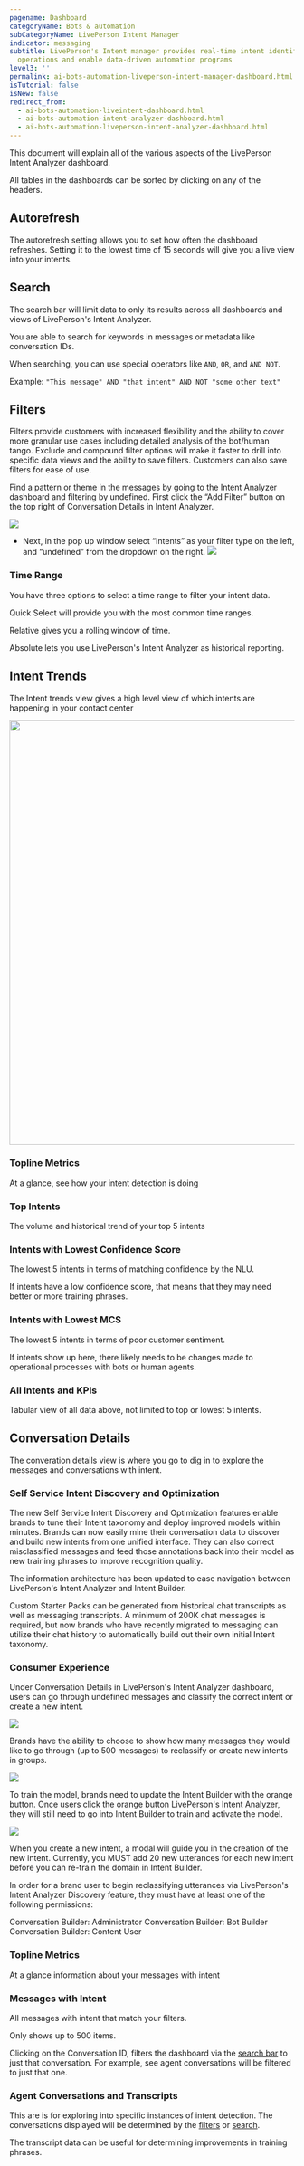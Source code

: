 ```yaml
---
pagename: Dashboard
categoryName: Bots & automation
subCategoryName: LivePerson Intent Manager
indicator: messaging
subtitle: LivePerson's Intent manager provides real-time intent identification to help businesses optimize
  operations and enable data-driven automation programs
level3: ''
permalink: ai-bots-automation-liveperson-intent-manager-dashboard.html
isTutorial: false
isNew: false
redirect_from: 
  - ai-bots-automation-liveintent-dashboard.html
  - ai-bots-automation-intent-analyzer-dashboard.html
  - ai-bots-automation-liveperson-intent-analyzer-dashboard.html
---
```


This document will explain all of the various aspects of the LivePerson Intent Analyzer dashboard.

All tables in the dashboards can be sorted by clicking on any of the headers.

## Autorefresh

The autorefresh setting allows you to set how often the dashboard refreshes. Setting it to the lowest time of 15 seconds will give you a live view into your intents.

## Search

The search bar will limit data to only its results across all dashboards and views of LivePerson's Intent Analyzer.

You are able to search for keywords in messages or metadata like conversation IDs.

When searching, you can use special operators like `AND`, `OR`, and `AND NOT`.

Example:
    `"This message" AND "that intent" AND NOT "some other text"`

## Filters
Filters provide customers with increased flexibility and the ability to cover more granular use cases including detailed analysis of the bot/human tango. 
Exclude and compound filter options will make it faster to drill into specific data views and the ability to save filters. Customers can also save filters for ease of use.

Find a pattern or theme in the messages by going to the Intent Analyzer dashboard and filtering by undefined. First click the “Add Filter” button on the top right of Conversation Details in Intent Analyzer.

![](//ce-sr.s3.eu-west-1.amazonaws.com/knowledge/img/IA-Optimize-2.png)

* Next, in the pop up window select “Intents” as your filter type on the left, and “undefined” from the dropdown on the right.
![](//ce-sr.s3.eu-west-1.amazonaws.com/knowledge/img/IA-Optimize-3.png)

### Time Range

You have three options to select a time range to filter your intent data.

Quick Select will provide you with the most common time ranges.

Relative gives you a rolling window of time.

Absolute lets you use LivePerson's Intent Analyzer as historical reporting.

## Intent Trends

The Intent trends view gives a high level view of which intents are happening in your contact center

<img class="fancyimage" style="width:750px" src="img/intentanalyzer_dashboard-section-1.png">

### Topline Metrics

At a glance, see how your intent detection is doing

### Top Intents

The volume and historical trend of your top 5 intents

### Intents with Lowest Confidence Score

The lowest 5 intents in terms of matching confidence by the NLU.

If intents have a low confidence score, that means that they may need better or more training phrases.

### Intents with Lowest MCS

The lowest 5 intents in terms of poor customer sentiment.

If intents show up here, there likely needs to be changes made to operational processes with bots or human agents.

### All Intents and KPIs

Tabular view of all data above, not limited to top or lowest 5 intents.


## Conversation Details

The converation details view is where you go to dig in to explore the messages and conversations with intent.

### Self Service Intent Discovery and Optimization
The new Self Service Intent Discovery and Optimization features enable brands to tune their Intent taxonomy and deploy improved models within minutes. Brands can now easily mine their conversation data to discover and build new intents from one unified interface. They can also correct misclassified messages and feed those annotations back into their model as new training phrases to improve recognition quality.

The information architecture has been updated to ease navigation between LivePerson's Intent Analyzer and Intent Builder. 

Custom Starter Packs can be generated from historical chat transcripts as well as messaging transcripts. A minimum of 200K chat messages is required, but now brands who have recently migrated to messaging can utilize their chat history to automatically build out their own initial Intent taxonomy.

### Consumer Experience
Under Conversation Details in LivePerson's Intent Analyzer dashboard, users can  go through undefined messages and classify the correct intent or create a new intent.

![](//ce-sr.s3.eu-west-1.amazonaws.com/knowledge/img/Intent-manager-customer-experience1.png)

Brands have the ability to choose to show how many messages they would like to go through (up to 500 messages) to reclassify or create new intents in groups.

![](//ce-sr.s3.eu-west-1.amazonaws.com/knowledge/img/Intent-manager-customer-experience2.png)

To train the model, brands need to update the Intent Builder with the orange button. Once users click the orange button LivePerson's Intent Analyzer, they will still need to go into Intent Builder to train and activate the model. 

![](//ce-sr.s3.eu-west-1.amazonaws.com/knowledge/img/Intent-manager-customer-experience3.png)

When you create a new intent, a modal will guide you in the creation of the new intent. Currently, you MUST add 20 new utterances for each new intent before you can re-train the domain in Intent Builder.

In order for a brand user to begin reclassifying utterances via LivePerson's Intent Analyzer Discovery feature, they must have at least one of the following permissions:

Conversation Builder: Administrator
Conversation Builder: Bot Builder
Conversation Builder: Content User

### Topline Metrics

At a glance information about your messages with intent

### Messages with Intent

All messages with intent that match your filters.

Only shows up to 500 items.

Clicking on the Conversation ID, filters the dashboard via the [search bar](#search) to just that conversation. For example, see agent conversations will be filtered to just that one.

### Agent Conversations and Transcripts

This are is for exploring into specific instances of intent detection. The conversations displayed will be determined by the [filters](#filters) or [search](#search).

The transcript data can be useful for determining improvements in training phrases.

<!--
### Glossary

| Term | Definition |
| --- | ---- |
| High Impact Intents | todo |
| MCS | Meaningful Conversation Score |
-->
